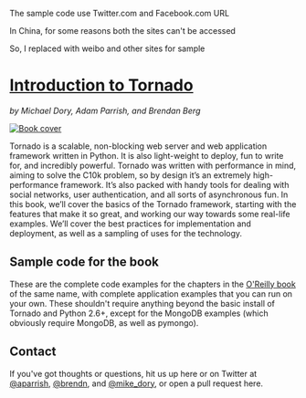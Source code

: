 The sample code use Twitter.com and Facebook.com URL

In China, for some reasons both the sites can't be accessed

So, I replaced with weibo and other sites for sample


# [Introduction to Tornado](http://shop.oreilly.com/product/0636920021292.do)
_by Michael Dory, Adam Parrish, and Brendan Berg_

[![Book cover](http://akamaicovers.oreilly.com/images/0636920021292/cat.gif "Book cover")](http://shop.oreilly.com/product/0636920021292.do)

Tornado is a scalable, non-blocking web server and web application framework written in Python. It is also light-weight to deploy, fun to write for, and incredibly powerful. Tornado was written with performance in mind, aiming to solve the C10k problem, so by design it’s an extremely high-performance framework. It’s also packed with handy tools for dealing with social networks, user authentication, and all sorts of asynchronous fun. In this book, we’ll cover the basics of the Tornado framework, starting with the features that make it so great, and working our way towards some real-life examples. We’ll cover the best practices for implementation and deployment, as well as a sampling of uses for the technology.



## Sample code for the book

These are the complete code examples for the chapters in the [O'Reilly book](http://shop.oreilly.com/product/0636920021292.do) of the same name, with complete application examples that you can run on your own.  These shouldn't require anything beyond the basic install of Tornado and Python 2.6+, except for the MongoDB examples (which obviously require MongoDB, as well as pymongo).

## Contact

If you've got thoughts or questions, hit us up here or on Twitter at <a href="http://twitter.com/aparrish">@aparrish</a>, <a href="http://twitter.com/brendn">@brendn</a>, and <a href="http://twitter.com/mike_dory">@mike_dory</a>, or open a pull request here.
